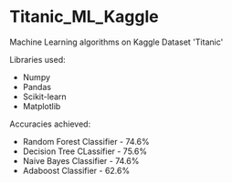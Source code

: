 # Titanic_ML_Kaggle
Machine Learning algorithms on Kaggle Dataset 'Titanic'

Libraries used:
* Numpy
* Pandas
* Scikit-learn
* Matplotlib

Accuracies achieved:
* Random Forest Classifier - 74.6%
* Decision Tree CLassifier - 75.6%
* Naive Bayes Classifier - 74.6%
* Adaboost Classifier - 62.6%
